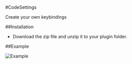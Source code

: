 #CodeSettings

Create your own keybindings

##Installation

- Download the zip file and unzip it to your plugin folder.

##Example

![Example](http://andrano.de/Plugins/img/settings.jpg "Example")